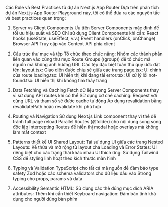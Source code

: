 Các Rule và Best Practices từ dự án Next.js App Router
Dựa trên phân tích dự án Next.js App Router Playground này, tôi có thể đưa ra các nguyên tắc và best practices quan trọng:

1. Server vs Client Components
Ưu tiên Server Components mặc định để tối ưu hiệu suất và SEO
Chỉ sử dụng Client Components khi cần:
React hooks (useState, useEffect, v.v.)
Event handlers (onClick, onChange)
Browser API
Truy cập vào Context API phía client
2. Cấu trúc thư mục và tệp
Tổ chức theo chức năng: Nhóm các thành phần liên quan vào cùng thư mục
Route Groups ((group)) để tổ chức mã nguồn mà không ảnh hưởng URL
Các tệp đặc biệt tuân thủ quy ước đặt tên:
layout.tsx: Giao diện được chia sẻ giữa các trang
page.tsx: UI chính của route
loading.tsx: UI hiển thị khi đang tải
error.tsx: UI xử lý lỗi
not-found.tsx: UI hiển thị khi không tìm thấy trang
3. Data Fetching và Caching
Fetch dữ liệu trong Server Components thay vì sử dụng API routes khi có thể
Sử dụng cơ chế caching: Request với cùng URL và tham số sẽ được cache tự động
Áp dụng revalidation bằng revalidatePath hoặc revalidate khi phù hợp

5. Routing và Navigation
Sử dụng Next.js Link component thay vì thẻ <a> để tránh full page reload
Parallel Routes (@folder) cho nội dung song song độc lập
Intercepting Routes để hiển thị modal hoặc overlays mà không làm mất context
6. Patterns thiết kế UI
Shared Layout: Tái sử dụng UI giữa các trang
Nested Layouts: Kế thừa và mở rộng từ layout cha
Loading và Error States: UI riêng biệt cho các trạng thái khác nhau
UI thích ứng: Sử dụng Tailwind CSS để styling linh hoạt theo kích thước màn hình

8. Typing và Validation
TypeScript cho tất cả mã nguồn để đảm bảo type safety
Zod hoặc các schema validators cho dữ liệu đầu vào
Strong typing cho props, params và data
9. Accessibility
Semantic HTML: Sử dụng các thẻ đúng mục đích
ARIA attributes: Thêm khi cần thiết
Keyboard navigation: Đảm bảo tính khả dụng cho người dùng bàn phím
